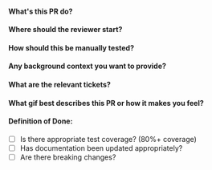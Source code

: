 #### What's this PR do?



#### Where should the reviewer start?



#### How should this be manually tested?



#### Any background context you want to provide?



#### What are the relevant tickets?



#### What gif best describes this PR or how it makes you feel?



#### Definition of Done:

- [ ] Is there appropriate test coverage? (80%+ coverage)
- [ ] Has documentation been updated appropriately?
- [ ] Are there breaking changes?

